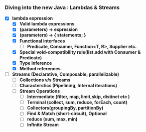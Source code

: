### Diving into the new Java : Lambdas & Streams

- [x] **lambda expression**
    - [x] **Valid lambda expressions**
    - [x] **(parameters) -> expression**
    - [x] **(parameters) -> { statements; }**
    - [x] **Functional interfaces**
        - [ ] **Predicate<T>, Consumer<T>, Function<T, R>, Supplier<T> etc.**
    - [x] **Special void-compatibility rule(list.add with Consumer & Predicate)**
    - [x] **Type inference**
    - [x] **Method references**
- [ ] **Streams (Declarative, Composable, parallelizable)**
    - [ ] **Collections v/s Streams**
    - [ ] **Characterstics (Pipelining, Internal iterations)**
    - [ ] **Stream Operations**
        - [ ] **Intermediate (filter, map, limit,skip, distinct etc )**
        - [ ] **Terminal (collect, sum, reduce, forEach, count)**
        - [ ] **Collectors(groupingBy, partitionBy)**
        - [ ] **Find & Match (short-circuit), Optional**
        - [ ] **reduce (sum, max, min)**
        - [ ] **Infinite Stream**
